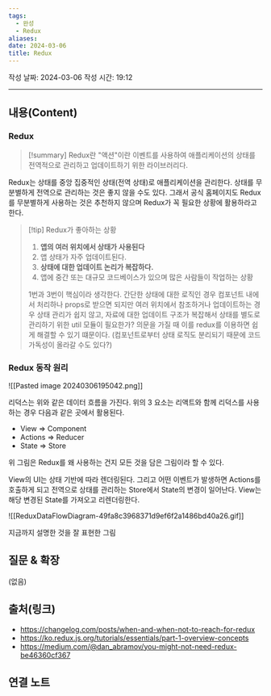 ```yaml
---
tags:
  - 완성
  - Redux
aliases: 
date: 2024-03-06
title: Redux
---
```

작성 날짜: 2024-03-06
작성 시간: 19:12


----
## 내용(Content)
### Redux
>[!summary]
>Redux란 "액션"이란 이벤트를 사용하여 애플리케이션의 상태를 전역적으로 관리하고 업데이트하기 위한 라이브러리다.

Redux는 상태를 중앙 집중적인 상태(전역 상태)로 애플리케이션을 관리한다. 상태를 무분별하게 전역으로 관리하는 것은 좋지 않을 수도 있다. 그래서 공식 홈페이지도 Redux를 무분별하게 사용하는 것은 추천하지 않으며 Redux가 꼭 필요한 상황에 활용하라고 한다.

>[!tip] Redux가 좋아하는 상황
>1. **앱의 여러 위치에서 상태가 사용된다**
>2. 앱 상태가 자주 업데이트된다.
>3. **상태에 대한 업데이트 논리가 복잡하다.**
>4. 앱에 중간 또는 대규모 코드베이스가 있으며 많은 사람들이 작업하는 상황
> 
> 1번과 3번이 핵심이라 생각한다. 간단한 상태에 대한 로직인 경우 컴포넌트 내에서 처리하나 props로 받으면 되지만 여러 위치에서 참조하거나 업데이트하는 경우 상태 관리가 쉽지 않고, 자료에 대한 업데이트 구조가 복잡해서 상태를 별도로 관리하기 위한 util 모듈이 필요한가? 의문을 가질 때 이를 redux를 이용하면 쉽게 해결할 수 있기 떄문이다. (컴포넌트로부터 상태 로직도 분리되기 때문에 코드 가독성이 올라갈 수도 있다?)

### Redux 동작 원리
![[Pasted image 20240306195042.png]]

리덕스는 위와 같은 데이터 흐름을 가진다. 위의 3 요소는 리액트와 함께 리덕스를 사용하는 경우 다음과 같은 곳에서 활용된다.

- View => Component
- Actions => Reducer
- State => Store

위 그림은 Redux를 왜 사용하는 건지 모든 것을 담은 그림이라 할 수 있다.

View의 UI는 상태 기반에 따라 렌더링된다. 그리고 어떤 이벤트가 발생하면 Actions를 호출하게 되고 전역으로 상태를 관리하는 Store에서 State의 변경이 일어난다. View는 해당 변경된 State를 가져오고 리렌더링한다.

![[ReduxDataFlowDiagram-49fa8c3968371d9ef6f2a1486bd40a26.gif]]

지금까지 설명한 것을 잘 표현한 그림
## 질문 & 확장

(없음)

## 출처(링크)
- https://changelog.com/posts/when-and-when-not-to-reach-for-redux
- https://ko.redux.js.org/tutorials/essentials/part-1-overview-concepts
- https://medium.com/@dan_abramov/you-might-not-need-redux-be46360cf367
## 연결 노트









